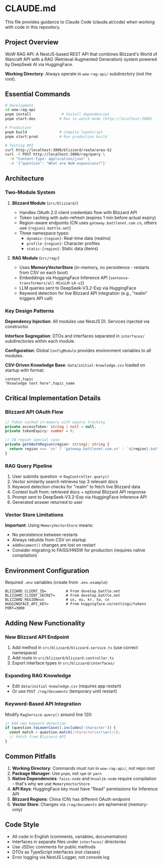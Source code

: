 # CLAUDE.md

This file provides guidance to Claude Code (claude.ai/code) when working with code in this repository.

## Project Overview

WoW RAG API: A NestJS-based REST API that combines Blizzard's World of Warcraft API with a RAG (Retrieval Augmented Generation) system powered by DeepSeek AI via HuggingFace.

**Working Directory**: Always operate in `wow-rag-api/` subdirectory (not the root).

## Essential Commands

```bash
# Development
cd wow-rag-api
pnpm install              # Install dependencies
pnpm start:dev           # Run in watch mode (http://localhost:3000)

# Production
pnpm build               # Compile TypeScript
pnpm start:prod          # Run production build

# Testing API
curl http://localhost:3000/blizzard/realm/area-52
curl -X POST http://localhost:3000/rag/query \
  -H "Content-Type: application/json" \
  -d '{"question": "What are WoW expansions?"}'
```

## Architecture

### Two-Module System

1. **Blizzard Module** (`src/blizzard/`)
   - Handles OAuth 2.0 client credentials flow with Blizzard API
   - Token caching with auto-refresh (expires 1 min before actual expiry)
   - Region-aware endpoints (CN uses `gateway.battlenet.com.cn`, others use `{region}.battle.net`)
   - Three namespace types:
     - `dynamic-{region}`: Real-time data (realms)
     - `profile-{region}`: Character profiles
     - `static-{region}`: Static data (items)

2. **RAG Module** (`src/rag/`)
   - Uses **MemoryVectorStore** (in-memory, no persistence - restarts from CSV on each boot)
   - Embeddings via HuggingFace Inference API (`sentence-transformers/all-MiniLM-L6-v2`)
   - LLM queries sent to DeepSeek-V3.2-Exp via HuggingFace
   - Keyword detection for live Blizzard API integration (e.g., "realm" triggers API call)

### Key Design Patterns

**Dependency Injection**: All modules use NestJS DI. Services injected via constructor.

**Interface Segregation**: DTOs and interfaces separated in `interfaces/` subdirectories within each module.

**Configuration**: Global `ConfigModule` provides environment variables to all modules.

**CSV-Driven Knowledge Base**: `data/initial-knowledge.csv` loaded on startup with format:
```csv
content,topic
"Knowledge text here",topic_name
```

## Critical Implementation Details

### Blizzard API OAuth Flow
```typescript
// Token cached in-memory with expiry tracking
private accessToken: string | null = null;
private tokenExpiry: number = 0;

// CN region special case
private getOAuthRegion(region: string): string {
  return region === 'cn' ? 'gateway.battlenet.com.cn' : `${region}.battle.net`;
}
```

### RAG Query Pipeline
1. User submits question → `RagController.query()`
2. Vector similarity search retrieves top 3 relevant docs
3. Keyword detection checks for "realm" to fetch live Blizzard data
4. Context built from: retrieved docs + optional Blizzard API response
5. Prompt sent to DeepSeek-V3.2-Exp via HuggingFace Inference API
6. Generated answer returned to user

### Vector Store Limitations
**Important**: Using `MemoryVectorStore` means:
- No persistence between restarts
- Always rebuilds from CSV on startup
- `addDocument()` changes are lost on restart
- Consider migrating to FAISS/HNSW for production (requires native compilation)

## Environment Configuration

Required `.env` variables (create from `.env.example`):
```env
BLIZZARD_CLIENT_ID=         # From develop.battle.net
BLIZZARD_CLIENT_SECRET=     # From develop.battle.net
BLIZZARD_REGION=us          # us, eu, kr, tw, cn
HUGGINGFACE_API_KEY=        # From huggingface.co/settings/tokens
PORT=3000
```

## Adding New Functionality

### New Blizzard API Endpoint
1. Add method in `src/blizzard/blizzard.service.ts` (use correct namespace)
2. Add route in `src/blizzard/blizzard.controller.ts`
3. Export interface types in `src/blizzard/interfaces/`

### Expanding RAG Knowledge
- Edit `data/initial-knowledge.csv` (requires app restart)
- Or use `POST /rag/documents` (temporary until restart)

### Keyword-Based API Integration
Modify `RagService.query()` around line 120:
```typescript
// Add new keyword detection
if (question.toLowerCase().includes('character')) {
  const match = question.match(/character\s+(\w+)/i);
  // Fetch from Blizzard API
}
```

## Common Pitfalls

1. **Working Directory**: Commands must run in `wow-rag-api/`, not repo root
2. **Package Manager**: Use `pnpm`, not `npm` or `yarn`
3. **Native Dependencies**: `faiss-node` and `hnswlib-node` require compilation - that's why we use `MemoryVectorStore`
4. **API Keys**: HuggingFace key must have "Read" permissions for Inference API
5. **Blizzard Regions**: China (CN) has different OAuth endpoint
6. **Vector Store**: Changes via `/rag/documents` are ephemeral (memory-only)

## Code Style

- All code in English (comments, variables, documentation)
- Interfaces in separate files under `interfaces/` directories
- Use JSDoc comments for public methods
- DTOs as TypeScript interfaces (not classes)
- Error logging via NestJS Logger, not console.log
